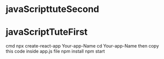 # javaScripttuteSecond



# javaScriptTuteFirst

cmd npx create-react-app Your-app-Name
cd Your-app-Name
then copy  this code inside app.js file
npm install
npm start
